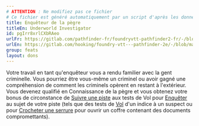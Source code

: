 ```yaml
---
# ATTENTION : Ne modifiez pas ce fichier
# Ce fichier est généré automatiquement par un script d'après les données du module Foundry VTT officiel et de sa traduction
title: Enquêteur de la pègre
titleEn: Underworld Investigator
id: pgIrr8xrlCXbRAeo
urlFr: https://gitlab.com/pathfinder-fr/foundryvtt-pathfinder2-fr/-/blob/master/data/feats/pgIrr8xrlCXbRAeo.htm
urlEn: https://gitlab.com/hooking/foundry-vtt---pathfinder-2e/-/blob/master/packs/data/feats.db/underworld-investigator.json
group: feats
layout: dons
---
```

Votre travail en tant qu'enquêteur vous a rendu familier avec la gent criminelle. Vous pourriez être vous-même un criminel ou avoir gagné une compréhension de comment les criminels opèrent en restant à l'extérieur. Vous devenez qualifié en Connaissance de la pègre et vous obtenez votre bonus de circonstance de [Suivre une piste](../actions/suivre-une-piste.md) aux tests de Vol pour [Enquêter](../actions/enquêter.md) au sujet de votre piste (tels que des tests de [Vol](../actions/voler.md) d'un indice à un suspect ou pour [Crocheter une serrure](../actions/crocheter-une-serrure.md) pour ouvrir un coffre contenant des documents compromettants). 


